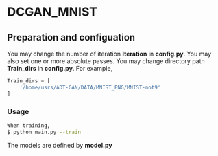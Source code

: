 # DCGAN_MNIST

## Preparation and configuation

You may change the number of iteration  **Iteration** in **config.py**.
You may also set one or more absolute passes.
You may change directory path **Train_dirs** in **config.py**.
For example, 
```python
Train_dirs = [
    '/home/usrs/ADT-GAN/DATA/MNIST_PNG/MNIST-not9'
]
```

### Usage

```bash
When training,
$ python main.py --train
```

The models are defined by **model.py**

